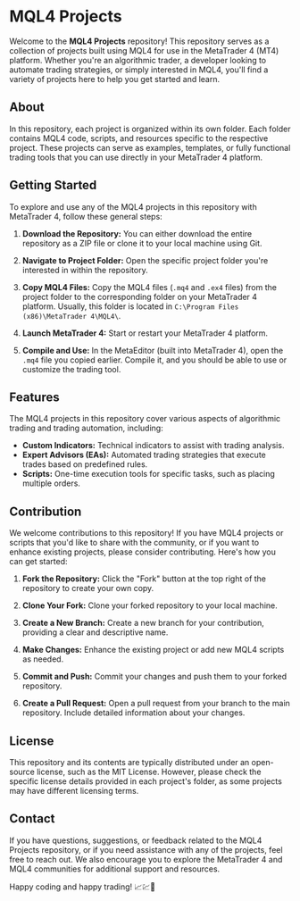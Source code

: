 # MQL4 Projects

Welcome to the **MQL4 Projects** repository! This repository serves as a collection of projects built using MQL4 for use in the MetaTrader 4 (MT4) platform. Whether you're an algorithmic trader, a developer looking to automate trading strategies, or simply interested in MQL4, you'll find a variety of projects here to help you get started and learn.

## About

In this repository, each project is organized within its own folder. Each folder contains MQL4 code, scripts, and resources specific to the respective project. These projects can serve as examples, templates, or fully functional trading tools that you can use directly in your MetaTrader 4 platform.

## Getting Started

To explore and use any of the MQL4 projects in this repository with MetaTrader 4, follow these general steps:

1. **Download the Repository:** You can either download the entire repository as a ZIP file or clone it to your local machine using Git.

2. **Navigate to Project Folder:** Open the specific project folder you're interested in within the repository.

3. **Copy MQL4 Files:** Copy the MQL4 files (`.mq4` and `.ex4` files) from the project folder to the corresponding folder on your MetaTrader 4 platform. Usually, this folder is located in `C:\Program Files (x86)\MetaTrader 4\MQL4\`.

4. **Launch MetaTrader 4:** Start or restart your MetaTrader 4 platform.

5. **Compile and Use:** In the MetaEditor (built into MetaTrader 4), open the `.mq4` file you copied earlier. Compile it, and you should be able to use or customize the trading tool.

## Features

The MQL4 projects in this repository cover various aspects of algorithmic trading and trading automation, including:

- **Custom Indicators:** Technical indicators to assist with trading analysis.
- **Expert Advisors (EAs):** Automated trading strategies that execute trades based on predefined rules.
- **Scripts:** One-time execution tools for specific tasks, such as placing multiple orders.

## Contribution

We welcome contributions to this repository! If you have MQL4 projects or scripts that you'd like to share with the community, or if you want to enhance existing projects, please consider contributing. Here's how you can get started:

1. **Fork the Repository:** Click the "Fork" button at the top right of the repository to create your own copy.

2. **Clone Your Fork:** Clone your forked repository to your local machine.

3. **Create a New Branch:** Create a new branch for your contribution, providing a clear and descriptive name.

4. **Make Changes:** Enhance the existing project or add new MQL4 scripts as needed.

5. **Commit and Push:** Commit your changes and push them to your forked repository.

6. **Create a Pull Request:** Open a pull request from your branch to the main repository. Include detailed information about your changes.

## License

This repository and its contents are typically distributed under an open-source license, such as the MIT License. However, please check the specific license details provided in each project's folder, as some projects may have different licensing terms.

## Contact

If you have questions, suggestions, or feedback related to the MQL4 Projects repository, or if you need assistance with any of the projects, feel free to reach out. We also encourage you to explore the MetaTrader 4 and MQL4 communities for additional support and resources.

Happy coding and happy trading! 📈💹🤖

